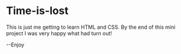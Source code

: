 # Time-is-lost

This is just me getting to learn HTML and CSS. By the end of this mini project 
I was very happy what had turn out!

--Enjoy
